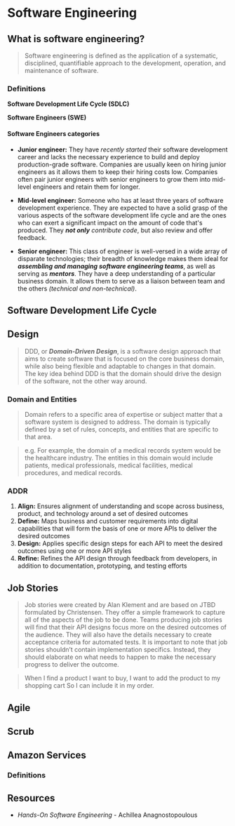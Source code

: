 # Software Engineering

## What is software engineering?

>Software engineering is defined as the application of a systematic, disciplined, quantifiable approach to the development, operation, and maintenance of software.

### Definitions

**Software Development Life Cycle (SDLC)**

**Software Engineers (SWE)**

#### Software Engineers categories

- **Junior engineer:** They have *recently started* their software development career and lacks the necessary experience to build and deploy production-grade software. Companies are usually keen on hiring junior engineers as it allows them to keep their hiring costs low. Companies often pair junior engineers with senior engineers to grow them into mid-level engineers and retain them for longer.

- **Mid-level engineer:** Someone who has at least three years of software development experience. They are expected to have a solid grasp of the various aspects of the software development life cycle and are the ones who can exert a significant impact on the amount of code that's produced. They ***not only*** *contribute code*, but also review and offer feedback.

- **Senior engineer:** This class of engineer is well-versed in a wide array of disparate technologies; their breadth of knowledge makes them ideal for ***assembling and managing software engineering teams***, as well as serving as ***mentors***. They have a deep understanding of a particular business domain. It allows them to serve as a liaison between team and the others *(technical and non-technical)*.

## Software Development Life Cycle



## Design

>DDD, or ***Domain-Driven Design***, is a software design approach that aims to create software that is focused on the core business domain, while also being flexible and adaptable to changes in that domain. The key idea behind DDD is that the domain should drive the design of the software, not the other way around.

### Domain and Entities

>Domain refers to a specific area of expertise or subject matter that a software system is designed to address. The domain is typically defined by a set of rules, concepts, and entities that are specific to that area.

>e.g. For example, the domain of a medical records system would be the healthcare industry. 
>The entities in this domain would include patients, medical professionals, medical facilities, medical procedures, and medical records. 

### ADDR

1. **Align:** Ensures alignment of understanding and scope across business, product,
and technology around a set of desired outcomes
2. **Define:** Maps business and customer requirements into digital capabilities that
will form the basis of one or more APIs to deliver the desired outcomes
3. **Design:** Applies specific design steps for each API to meet the desired outcomes
using one or more API styles
4. **Refine:** Refines the API design through feedback from developers, in addition
to documentation, prototyping, and testing efforts

## Job Stories

>Job stories were created by Alan Klement and are based on JTBD formulated by Christensen. They offer a simple framework to capture all of the aspects of the job
to be done. 
Teams producing job stories will find that their API designs focus more on the
desired outcomes of the audience. They will also have the details necessary to create acceptance criteria for automated tests. It is important to note that job stories shouldn’t contain implementation specifics. Instead, they should elaborate on what
needs to happen to make the necessary progress to deliver the outcome.

>When I find a product I want to buy, I want to add the product to my shopping cart So I can include it in my order.

## Agile

## Scrub

## Amazon Services

### Definitions



## Resources

- *Hands-On Software Engineering* - Achillea Anagnostopoulous
